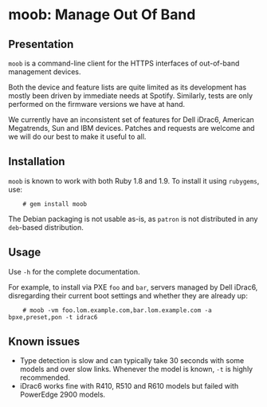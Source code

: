 moob: Manage Out Of Band
========================


Presentation
------------

`moob` is a command-line client for the HTTPS interfaces of out-of-band management devices.

Both the device and feature lists are quite limited as its development has mostly been driven by immediate needs at Spotify. Similarly, tests are only performed on the firmware versions we have at hand.

We currently have an inconsistent set of features for Dell iDrac6, American Megatrends, Sun and IBM devices. Patches and requests are welcome and we will do our best to make it useful to all.

Installation
------------

`moob` is known to work with both Ruby 1.8 and 1.9. To install it using `rubygems`, use:

        # gem install moob

The Debian packaging is not usable as-is, as `patron` is not distributed in any `deb`-based distribution.

Usage
-----

Use `-h` for the complete documentation.

For example, to install via PXE `foo` and `bar`, servers managed by Dell iDrac6, disregarding their current boot settings and whether they are already up:

        # moob -vm foo.lom.example.com,bar.lom.example.com -a bpxe,preset,pon -t idrac6

Known issues
------------

* Type detection is slow and can typically take 30 seconds with some models and over slow links. Whenever the model is known, `-t` is highly recommended.
* iDrac6 works fine with R410, R510 and R610 models but failed with PowerEdge 2900 models.
